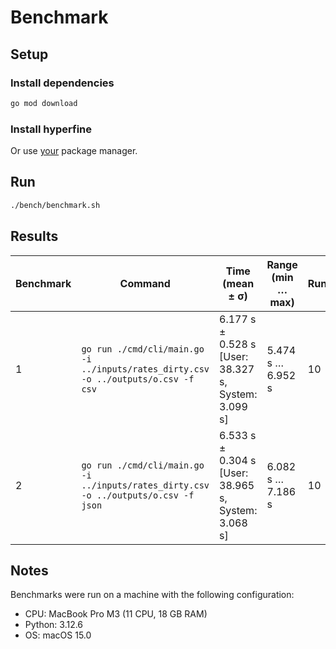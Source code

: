 # Benchmark

## Setup

### Install dependencies

```sh
go mod download
```

### Install hyperfine

Or use [your](https://github.com/sharkdp/hyperfine) package manager.

## Run

```sh
./bench/benchmark.sh
```

## Results

| Benchmark | Command                                                                             | Time (mean ± σ)                                     | Range (min … max) | Runs |
| --------- | ----------------------------------------------------------------------------------- | --------------------------------------------------- | ----------------- | ---- |
| 1         | `go run ./cmd/cli/main.go -i ../inputs/rates_dirty.csv -o ../outputs/o.csv -f csv`  | 6.177 s ± 0.528 s [User: 38.327 s, System: 3.099 s] | 5.474 s … 6.952 s | 10   |
| 2         | `go run ./cmd/cli/main.go -i ../inputs/rates_dirty.csv -o ../outputs/o.csv -f json` | 6.533 s ± 0.304 s [User: 38.965 s, System: 3.068 s] | 6.082 s … 7.186 s | 10   |

## Notes

Benchmarks were run on a machine with the following configuration:

- CPU: MacBook Pro M3 (11 CPU, 18 GB RAM)
- Python: 3.12.6
- OS: macOS 15.0
